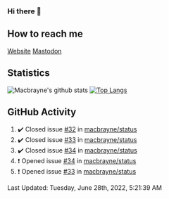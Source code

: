 ### Hi there 👋
## How to reach me
[Website](https://macbrayne.de)
[Mastodon](https://norden.social/@florentin)
<!--
Missing: Email
-->
## Statistics
![Macbrayne's github stats](https://github-readme-stats.vercel.app/api?username=macbrayne&count_private=true&show_icons=true&hide_rank=true&custom_title=macbrayne's%20GitHub%20Stats)
[![Top Langs](https://github-readme-stats.vercel.app/api/top-langs/?username=macbrayne&exclude_repo=liftron&layout=compact)](https://github.com/anuraghazra/github-readme-stats)
## GitHub Activity

<!--RECENT_ACTIVITY:start-->
1. ✔️ Closed issue [#32](https://github.com/macbrayne/status/issues/32) in [macbrayne/status](https://github.com/macbrayne/status)
2. ✔️ Closed issue [#33](https://github.com/macbrayne/status/issues/33) in [macbrayne/status](https://github.com/macbrayne/status)
3. ✔️ Closed issue [#34](https://github.com/macbrayne/status/issues/34) in [macbrayne/status](https://github.com/macbrayne/status)
4. ❗️ Opened issue [#34](https://github.com/macbrayne/status/issues/34) in [macbrayne/status](https://github.com/macbrayne/status)
5. ❗️ Opened issue [#33](https://github.com/macbrayne/status/issues/33) in [macbrayne/status](https://github.com/macbrayne/status)
<!--RECENT_ACTIVITY:end-->

<!--RECENT_ACTIVITY:last_update-->
Last Updated: Tuesday, June 28th, 2022, 5:21:39 AM
<!--RECENT_ACTIVITY:last_update_end-->


<!--
**macbrayne/macbrayne** is a ✨ _special_ ✨ repository because its `README.md` (this file) appears on your GitHub profile.

Here are some ideas to get you started:

- 🔭 I’m currently working on ...
- 🌱 I’m currently learning ...
- 👯 I’m looking to collaborate on ...
- 🤔 I’m looking for help with ...
- 💬 Ask me about ...
- 📫 How to reach me: ...
- 😄 Pronouns: ...
- ⚡ Fun fact: ...
-->
